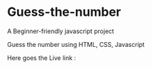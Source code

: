 # Guess-the-number


A Beginner-friendly javascript project 

Guess the number using HTML, CSS, Javascript

Here goes the Live link :






